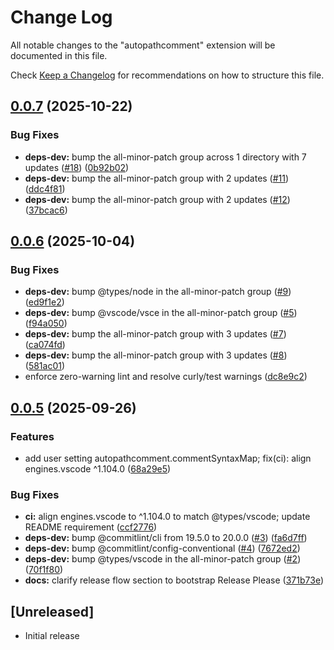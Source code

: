 # Change Log

All notable changes to the "autopathcomment" extension will be documented in this file.

Check [Keep a Changelog](http://keepachangelog.com/) for recommendations on how to structure this file.

## [0.0.7](https://github.com/icoretech/autopathcomment/compare/autopathcomment-v0.0.6...autopathcomment-v0.0.7) (2025-10-22)


### Bug Fixes

* **deps-dev:** bump the all-minor-patch group across 1 directory with 7 updates ([#18](https://github.com/icoretech/autopathcomment/issues/18)) ([0b92b02](https://github.com/icoretech/autopathcomment/commit/0b92b02a4020e874e4bd6b70cc6229e5492f87e7))
* **deps-dev:** bump the all-minor-patch group with 2 updates ([#11](https://github.com/icoretech/autopathcomment/issues/11)) ([ddc4f81](https://github.com/icoretech/autopathcomment/commit/ddc4f81b775b77d7ff364c0b788404af996c850c))
* **deps-dev:** bump the all-minor-patch group with 2 updates ([#12](https://github.com/icoretech/autopathcomment/issues/12)) ([37bcac6](https://github.com/icoretech/autopathcomment/commit/37bcac63350eed43baebe4973cd885c80263d36a))

## [0.0.6](https://github.com/icoretech/autopathcomment/compare/autopathcomment-v0.0.5...autopathcomment-v0.0.6) (2025-10-04)


### Bug Fixes

* **deps-dev:** bump @types/node in the all-minor-patch group ([#9](https://github.com/icoretech/autopathcomment/issues/9)) ([ed9f1e2](https://github.com/icoretech/autopathcomment/commit/ed9f1e2f2af0dba4b4272b2d12d4006269d548a9))
* **deps-dev:** bump @vscode/vsce in the all-minor-patch group ([#5](https://github.com/icoretech/autopathcomment/issues/5)) ([f94a050](https://github.com/icoretech/autopathcomment/commit/f94a050de7ff140cf74895bd9d5d554d80f97529))
* **deps-dev:** bump the all-minor-patch group with 3 updates ([#7](https://github.com/icoretech/autopathcomment/issues/7)) ([ca074fd](https://github.com/icoretech/autopathcomment/commit/ca074fd62b0dfabacf65e453841bd8e37ef3b31e))
* **deps-dev:** bump the all-minor-patch group with 3 updates ([#8](https://github.com/icoretech/autopathcomment/issues/8)) ([581ac01](https://github.com/icoretech/autopathcomment/commit/581ac0108f8a8ff712f42fbf970b164ce303da25))
* enforce zero-warning lint and resolve curly/test warnings ([dc8e9c2](https://github.com/icoretech/autopathcomment/commit/dc8e9c201816854b19c41cc2102c6a219b3080a2))

## [0.0.5](https://github.com/icoretech/autopathcomment/compare/autopathcomment-v0.0.4...autopathcomment-v0.0.5) (2025-09-26)


### Features

* add user setting autopathcomment.commentSyntaxMap; fix(ci): align engines.vscode ^1.104.0 ([68a29e5](https://github.com/icoretech/autopathcomment/commit/68a29e5007eb6f2ab9f2ba9bdedff239e19d90fa))


### Bug Fixes

* **ci:** align engines.vscode to ^1.104.0 to match @types/vscode; update README requirement ([ccf2776](https://github.com/icoretech/autopathcomment/commit/ccf2776782a3df4bd9a02f3fa2e3c95523ceacb6))
* **deps-dev:** bump @commitlint/cli from 19.5.0 to 20.0.0 ([#3](https://github.com/icoretech/autopathcomment/issues/3)) ([fa6d7ff](https://github.com/icoretech/autopathcomment/commit/fa6d7ffe46834465dadabad9d954f30665f16d9a))
* **deps-dev:** bump @commitlint/config-conventional ([#4](https://github.com/icoretech/autopathcomment/issues/4)) ([7672ed2](https://github.com/icoretech/autopathcomment/commit/7672ed24cb0b2e10b78f050b73d10e62ec6ad2ee))
* **deps-dev:** bump @types/vscode in the all-minor-patch group ([#2](https://github.com/icoretech/autopathcomment/issues/2)) ([70f1f80](https://github.com/icoretech/autopathcomment/commit/70f1f8076f775da6492e3ccf419182ee38288480))
* **docs:** clarify release flow section to bootstrap Release Please ([371b73e](https://github.com/icoretech/autopathcomment/commit/371b73e4cb0c6084d64cc44c88057e9564ca1994))

## [Unreleased]

- Initial release
